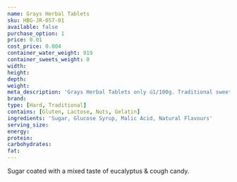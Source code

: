 ```yaml
---
name: Grays Herbal Tablets
sku: HBG-JR-057-01
available: false
purchase_option: 1
price: 0.01
cost_price: 0.004
container_water_weight: 919
container_sweets_weight: 0
width: 
height: 
depth: 
weight: 
meta_description: 'Grays Herbal Tablets only ú1/100g. Traditional sweets and more at Humbugs Confectionery Store. Specialists in satisfying your sweet tooth!'
brand: 
type: [Hard, Traditional]
contains: [Gluten, Lactose, Nuts, Gelatin]
ingredients: 'Sugar, Glucose Syrup, Malic Acid, Natural Flavours'
serving_size: 
energy: 
protein: 
carbohydrates: 
fat: 
---
```

Sugar coated with a mixed taste of eucalyptus & cough candy.